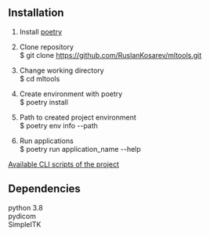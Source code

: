 
## Installation 

1. Install [poetry](https://python-poetry.org)

2. Clone repository \
    $ git clone https://github.com/RuslanKosarev/mltools.git

3. Change working directory \
    $ cd mltools

4. Create environment with poetry \
    $ poetry install 

5. Path to created project environment \
    $ poetry env info --path

6. Run applications \
    $ poetry run application_name --help

[Available CLI scripts of the project](https://github.com/RuslanKosarev/mltools/blob/main/pyproject.toml#L7)

## Dependencies

   python 3.8 \
   pydicom \
   SimpleITK
   